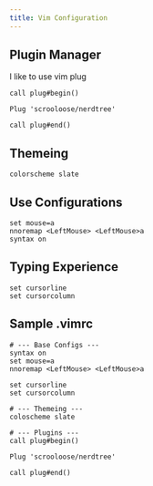 ```yaml
---
title: Vim Configuration
---
```


## Plugin Manager
I like to use vim plug
``` vim title=".vimrc"
call plug#begin()

Plug 'scrooloose/nerdtree'

call plug#end()
```

## Themeing
```
colorscheme slate
```

## Use Configurations
```
set mouse=a
nnoremap <LeftMouse> <LeftMouse>a
syntax on
```

## Typing Experience
```
set cursorline
set cursorcolumn
```

## Sample .vimrc
``` vim title=".vimrc"
# --- Base Configs ---
syntax on
set mouse=a
nnoremap <LeftMouse> <LeftMouse>a

set cursorline
set cursorcolumn

# --- Themeing ---
coloscheme slate

# --- Plugins ---
call plug#begin()

Plug 'scrooloose/nerdtree'

call plug#end()
```

```
